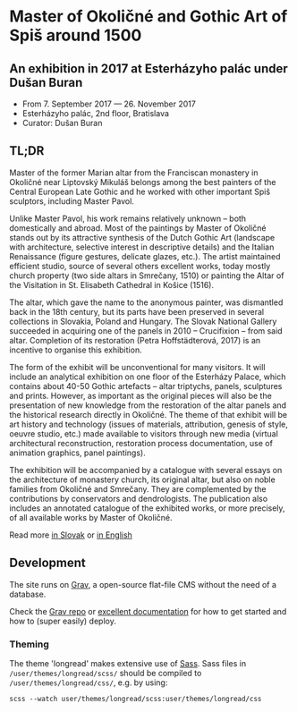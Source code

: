 # Master of Okoličné and Gothic Art of Spiš around 1500
## An exhibition in 2017 at Esterházyho palác under Dušan Buran

 - From 7. September 2017 — 26. November 2017<br>
 - Esterházyho palác, 2nd floor, Bratislava<br>
 - Curator: Dušan Buran

 ## TL;DR

 Master of the former Marian altar from the Franciscan monastery in Okoličné
 near Liptovský Mikuláš belongs among the best painters of the Central European
 Late Gothic and he worked with other important Spiš sculptors, including Master
 Pavol.

 Unlike Master Pavol, his work remains relatively unknown – both domestically
 and abroad. Most of the paintings by Master of Okoličné stands out by its
 attractive synthesis of the Dutch Gothic Art (landscape with architecture,
 selective interest in descriptive details) and the Italian Renaissance (figure
 gestures, delicate glazes, etc.). The artist maintained efficient studio,
 source of several others excellent works, today mostly church property (two
 side altars in Smrečany, 1510) or painting the Altar of the Visitation in St.
 Elisabeth Cathedral in Košice (1516).

 The altar, which gave the name to the anonymous painter, was dismantled back
 in the 18th century, but its parts have been preserved in several collections
 in Slovakia, Poland and Hungary. The Slovak National Gallery succeeded in
 acquiring one of the panels in 2010 – Crucifixion – from said altar. Completion
 of its restoration (Petra Hoffstädterová, 2017) is an incentive to organise
 this exhibition.

 The form of the exhibit will be unconventional for many visitors.  It will
 include an analytical exhibition on one floor of the Esterházy Palace, which
 contains about 40-50 Gothic artefacts – altar triptychs, panels, sculptures
 and prints. However, as important as the original pieces will also be the
 presentation of new knowledge from the restoration of the altar panels and
 the historical research directly in Okoličné. The theme of that exhibit will
 be art history and technology (issues of materials, attribution, genesis of
 style, oeuvre studio, etc.) made available to visitors through new media (virtual
 architectural reconstruction, restoration process documentation, use of
 animation graphics, panel paintings).

 The exhibition will be accompanied by a catalogue with several essays on the
 architecture of monastery church, its original altar, but also on noble
 families from Okoličné and Smrečany. They are complemented by the contributions
 by conservators and dendrologists. The publication also includes an annotated
 catalogue of the exhibited works, or more precisely, of all available works
 by Master of Okoličné.


Read more
[in Slovak](https://www.sng.sk/sk/vystavy/1064_majster-z-okolicneho-a-goticke-umenie-spisa-okolo-roku-1500) or
[in English](https://www.sng.sk/en/exhibitions/1064_master-of-okolicne-and-gothic-art-of-spis-around-1500)

## Development

The site runs on [Grav](https://getgrav.org/), a open-source flat-file CMS without the need of a database.

Check the [Grav repo](https://github.com/getgrav/grav) or [excellent documentation](https://learn.getgrav.org/) for how to get started and how to (super easily) deploy.

### Theming

The theme 'longread' makes extensive use of [Sass](http://sass-lang.com/). Sass files in `/user/themes/longread/scss/` should be compiled to `/user/themes/longread/css/`, e.g. by using:

    scss --watch user/themes/longread/scss:user/themes/longread/css
